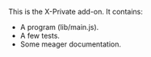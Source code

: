 This is the X-Private add-on.  It contains:

* A program (lib/main.js).
* A few tests.
* Some meager documentation.
